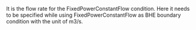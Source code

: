 It is the flow rate for the FixedPowerConstantFlow condition. Here it needs to be specified while using FixedPowerConstantFlow as BHE boundary condition with the unit of m3/s.
